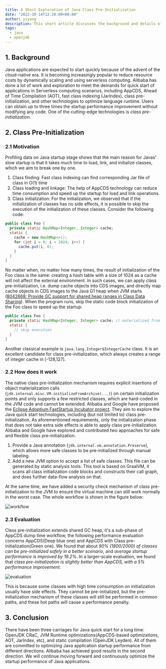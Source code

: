 ```yaml
---
title: A Short Exploration of Java Class Pre-Initialization
date: "2022-10-14T12:20:00+00:00"
author: yiyang
description: This short article discusses the background and details of Java class pre-initialization.
tags:
  - java
  - openjdk
---
```


## 1. Background

Java applications are expected to start quickly because of the advent of the cloud-native era. It is becoming increasingly popular to reduce resource costs by dynamically scaling and using serverless computing. Alibaba has done a lot of work and exploration to meet the demands for quick start of applications in Serverless computing scenarios, including AppCDS, Ahead of Time Compilation (AOT), fast class indexing (JarIndex), class pre-initialization, and other technologies to optimize language runtime. Users can obtain up to three times the startup performance improvement without modifying any code. One of the cutting-edge technologies is _class pre-initialization_.

## 2. Class Pre-Initialization

### 2.1 Motivation

Profiling data on Java startup stage shows that the main reason for Javas' slow startup is that it takes much time to load, link, and initialize classes, which we aim to break one by one.

1. Class finding: Fast class indexing can find corresponding Jar file of class in O(1) time
2. Class loading and linkage: The help of AppCDS technology can reduce time consumption and speed up the startup for load and link operations.
3. Class initialization: For the initialization, we observed that if the initialization of classes has no side effects, it is possible to skip the execution of the initialization of these classes. Consider the following code:

```java
public class Foo {
  private static HashMap<Integer, Integer> cache;
  static {
    cache = new HashMap<>();
    for (int i = 0; i < 1024; i++) {
      cache.put(i, 0);
    }
  }
}
```

No matter when, no matter how many times, the result of initialization of the Foo class is the same: creating a hash table with a size of 1024 as a cache will not affect the external environment. In such cases, we can apply class pre-initialization, i.e. dump cache objects into CDS images, and directly map cache objects in CDS images to the Java G1 heap when JVM starts ([8042668: Provide GC support for shared heap ranges in Class Data Sharing](https://bugs.openjdk.org/browse/JDK-8042668)). When the program runs, skip the static code block initialization of the Foo class to speed up the startup:

```java
public class Foo {
  private static HashMap<Integer, Integer> cache; // materialized from G1 archive region
  static {
    // skip execution
  }
}
```

Another classical example is `java.lang.Integer$IntegerCache` class. It is an excellent candidate for class pre-initialization, which always creates a range of integer cache in [-128,127].

### 2.2 How does it work

The native class pre-initialization mechanism requires explicit insertions of object materialization calls (`jdk.internal.misc.VM.initializeFromArchive(...)`) on certain initialization points and only supports a few restricted classes, which are hard-coded in the JVM code and cannot be extended. Alibaba and Google have proposed the [Eclipse Adoptium FastStartup Incubator project](https://github.com/adoptium/jdk11u-fast-startup-incubator). They aim to explore the Java quick start technologies, including (but not limited to) class pre-initialization. As aforementioned requirements, only the initialization phase that does not take extra side effects is able to apply class pre-initialization. Alibaba and Google have explored and contributed two approaches for safe and flexible class pre-initialization.

1. Provide a Java annotation (`jdk.internal.vm.annotation.Preserve`), which allows more safe classes to be pre-initialized through manual labeling.
2. Add a new JVM option to accept a list of safe classes. This file can be generated by static analysis tools. This tool is based on GraalVM, it scans all class initialization code blocks and constructs their call graph, and does further data-flow analysis on that.

At the same time, we have added a security check mechanism of class pre-initialization to the JVM to ensure the virtual machine can still work normally in the worst case. The whole workflow is shown in the figure below:

![workflow](/images/news/a-short-exploration-of-java-class-pre-initialization/workflow.jpg)

### 2.3 Evaluation

Class pre-initialization extends shared GC heap, it's a sub-phase of AppCDS dump time workflow, the following performance evaluation concerns AppCDS(Deep blue one) and AppCDS with Class pre-initialization(Green one). We found that about _90% (1800/2000) of classes can be pre-initialized safely in a better scenario_, and _average startup performance is improved by 19.2%_. In a larger-scale evaluation, we found that _class pre-initialization is slightly better than AppCDS, with a 5% performance improvement_.

![evaluation](/images/news/a-short-exploration-of-java-class-pre-initialization/evaluation.jpg)

This is because some classes with high time consumption on initialization usually have side effects. They cannot be pre-initialized, but the pre-initialization mechanism of these classes will still be performed in common paths, and these hot paths will cause a performance penalty.

## 3. Conclusion

There have been three carriages for Java quick start for a long time: OpenJDK CRaC, JVM Runtime optimizations(AppCDS-based optimizations, AOT, JarIndex, etc), and static compilation (OpenJDK Leyden). All of them are committed to optimizing Java application startup performance from different directions. Alibaba has achieved good results in the second direction. We will continue moving forward and continuously optimize the startup performance of Java applications.
